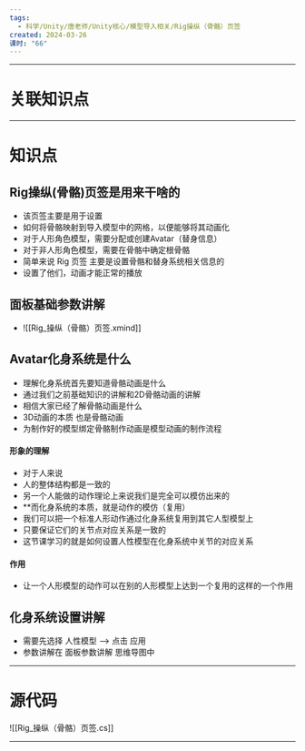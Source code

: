 ```yaml
---
tags:
  - 科学/Unity/唐老师/Unity核心/模型导入相关/Rig操纵（骨骼）页签
created: 2024-03-26
课时: "66"
---
```


---
# 关联知识点



---
# 知识点

## Rig操纵(骨骼)页签是用来干啥的

- 该页签主要是用于设置
- 如何将骨骼映射到导入模型中的网格，以便能够将其动画化
- 对于人形角色模型，需要分配或创建Avatar（替身信息）
- 对于非人形角色模型，需要在骨骼中确定根骨骼
- 简单来说 Rig 页签 主要是设置骨骼和替身系统相关信息的
- 设置了他们，动画才能正常的播放
## 面板基础参数讲解

- ![[Rig_操纵（骨骼）页签.xmind]]
## Avatar化身系统是什么

- 理解化身系统首先要知道骨骼动画是什么
- 通过我们之前基础知识的讲解和2D骨骼动画的讲解
- 相信大家已经了解骨骼动画是什么
- 3D动画的本质 也是骨骼动画
- 为制作好的模型绑定骨骼制作动画是模型动画的制作流程
#### 形象的理解

- 对于人来说
- 人的整体结构都是一致的
- 另一个人能做的动作理论上来说我们是完全可以模仿出来的
- **而化身系统的本质，就是动作的模仿（复用）
- 我们可以把一个标准人形动作通过化身系统复用到其它人型模型上
- 只要保证它们的关节点对应关系是一致的
- 这节课学习的就是如何设置人性模型在化身系统中关节的对应关系

#### 作用

- 让一个人形模型的动作可以在别的人形模型上达到一个复用的这样的一个作用
## 化身系统设置讲解

- 需要先选择 人性模型 ——> 点击 应用
- 参数讲解在 面板参数讲解 思维导图中

---
# 源代码

![[Rig_操纵（骨骼）页签.cs]]



---

